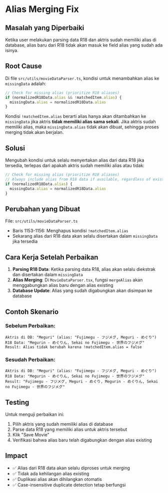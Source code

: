 # Alias Merging Fix

## Masalah yang Diperbaiki

Ketika user melakukan parsing data R18 dan aktris sudah memiliki alias di database, alias baru dari R18 tidak akan masuk ke field alias yang sudah ada isinya.

## Root Cause

Di file `src/utils/movieDataParser.ts`, kondisi untuk menambahkan alias ke `missingData` adalah:

```typescript
// Check for missing alias (prioritize R18 aliases)
if (normalizedR18Data.alias && !matchedItem.alias) {
  missingData.alias = normalizedR18Data.alias
}
```

Kondisi `!matchedItem.alias` berarti alias hanya akan ditambahkan ke `missingData` jika aktris **tidak memiliki alias sama sekali**. Jika aktris sudah memiliki alias, maka `missingData.alias` tidak akan dibuat, sehingga proses merging tidak akan berjalan.

## Solusi

Mengubah kondisi untuk selalu menyertakan alias dari data R18 jika tersedia, terlepas dari apakah aktris sudah memiliki alias atau tidak:

```typescript
// Check for missing alias (prioritize R18 aliases)
// Always include alias from R18 data if available, regardless of existing alias
if (normalizedR18Data.alias) {
  missingData.alias = normalizedR18Data.alias
}
```

## Perubahan yang Dibuat

File: `src/utils/movieDataParser.ts`
- Baris 1153-1156: Menghapus kondisi `!matchedItem.alias`
- Sekarang alias dari R18 data akan selalu disertakan dalam `missingData` jika tersedia

## Cara Kerja Setelah Perbaikan

1. **Parsing R18 Data**: Ketika parsing data R18, alias akan selalu diekstrak dan disertakan dalam `missingData`
2. **Alias Merging**: Di `MovieDataParser.tsx`, fungsi `mergeAlias` akan menggabungkan alias baru dengan alias existing
3. **Database Update**: Alias yang sudah digabungkan akan disimpan ke database

## Contoh Skenario

### Sebelum Perbaikan:
```
Aktris di DB: "Meguri" (alias: "Fujimegu - フジメグ, Meguri - めぐり")
R18 Data: "Megurin - めぐりん, Sekai no Fujimegu - 世界のフジメグ"
Result: Alias tidak berubah karena !matchedItem.alias = false
```

### Sesudah Perbaikan:
```
Aktris di DB: "Meguri" (alias: "Fujimegu - フジメグ, Meguri - めぐり")
R18 Data: "Megurin - めぐりん, Sekai no Fujimegu - 世界のフジメグ"
Result: "Fujimegu - フジメグ, Meguri - めぐり, Megurin - めぐりん, Sekai no Fujimegu - 世界のフジメグ"
```

## Testing

Untuk menguji perbaikan ini:

1. Pilih aktris yang sudah memiliki alias di database
2. Parse data R18 yang memiliki alias untuk aktris tersebut
3. Klik "Save Movie"
4. Verifikasi bahwa alias baru telah digabungkan dengan alias existing

## Impact

- ✅ Alias dari R18 data akan selalu diproses untuk merging
- ✅ Tidak ada kehilangan alias existing
- ✅ Duplikasi alias akan dihilangkan otomatis
- ✅ Case-insensitive duplicate detection tetap berfungsi
